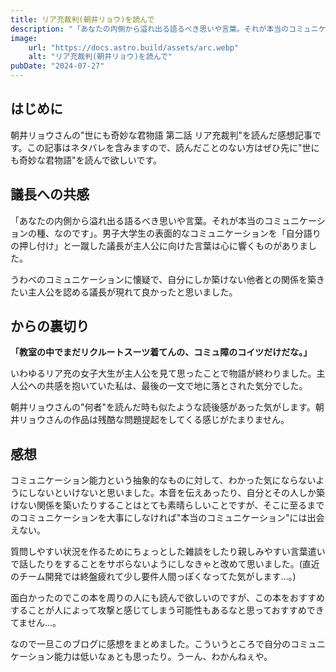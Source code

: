 ```yaml
---
title: リア充裁判(朝井リョウ)を読んで
description: "「あなたの内側から溢れ出る語るべき思いや言葉。それが本当のコミュニケーションの種、なのです」。男子大学生の表面的なコミュニケーションを「自分語りの押し付け」と一蹴した議長が主人公に向けた言葉は心に響くものがありました。"
image:
    url: "https://docs.astro.build/assets/arc.webp"
    alt: "リア充裁判(朝井リョウ)を読んで"
pubDate: "2024-07-27"
---
```


## はじめに

朝井リョウさんの"世にも奇妙な君物語 第二話 リア充裁判"を読んだ感想記事です。この記事はネタバレを含みますので、読んだことのない方はぜひ先に"世にも奇妙な君物語"を読んで欲しいです。

## 議長への共感

「あなたの内側から溢れ出る語るべき思いや言葉。それが本当のコミュニケーションの種、なのです」。男子大学生の表面的なコミュニケーションを「自分語りの押し付け」と一蹴した議長が主人公に向けた言葉は心に響くものがありました。

うわべのコミュニケーションに懐疑で、自分にしか築けない他者との関係を築きたい主人公を認める議長が現れて良かったと思いました。

## からの裏切り

**「教室の中でまだリクルートスーツ着てんの、コミュ障のコイツだけだな。」**

いわゆるリア充の女子大生が主人公を見て思ったことで物語が終わりました。主人公への共感を抱いていた私は、最後の一文で地に落とされた気分でした。

朝井リョウさんの"何者"を読んだ時も似たような読後感があった気がします。朝井リョウさんの作品は残酷な問題提起をしてくる感じがたまりません。

## 感想

コミュニケーション能力という抽象的なものに対して、わかった気にならないようにしないといけないと思いました。本音を伝えあったり、自分とその人しか築けない関係を築いたりすることはとても素晴らしいことですが、そこに至るまでのコミュニケーションを大事にしなければ"本当のコミュニケーション"には出会えない。

質問しやすい状況を作るためにちょっとした雑談をしたり親しみやすい言葉遣いで話したりをすることをサボらないようにしなきゃと改めて思いました。(直近のチーム開発では終盤疲れて少し要件人間っぽくなってた気がします...。)

面白かったのでこの本を周りの人にも読んで欲しいのですが、この本をおすすめすることが人によって攻撃と感じてしまう可能性もあるなと思っておすすめできてません...。

なので一旦このブログに感想をまとめました。こういうところで自分のコミュニケーション能力は低いなぁとも思ったり。うーん、わかんねぇや。